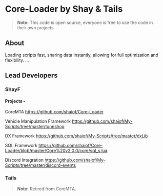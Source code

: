 # Core-Loader by Shay & Tails



> **Note:** This code is open source, everyone is free to use the code in their own projects.

## About

Loading scripts fast, sharing data instantly, allowing for full optimization and flexibility.
...

## Lead Developers

### ShayF
#### Projects -

CoreMTA								https://github.com/shaiof/Core-Loader

Vehicle Manipulation Framework		https://github.com/shaiof/My-Scripts/tree/master/tuneshop

DX Framework						https://github.com/shaiof/My-Scripts/tree/master/dxLib

SQL Framework						https://github.com/shaiof/Core-Loader/blob/master/Core%20v2.0.0/core/sql_s.lua

Discord Integration					https://github.com/shaiof/My-Scripts/tree/master/discord-events


### Tails
> **Note:** Retired from CoreMTA.
